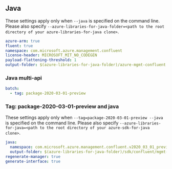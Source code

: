 ## Java

These settings apply only when `--java` is specified on the command line.
Please also specify `--azure-libraries-for-java-folder=<path to the root directory of your azure-libraries-for-java clone>`.

``` yaml $(java)
azure-arm: true
fluent: true
namespace: com.microsoft.azure.management.confluent
license-header: MICROSOFT_MIT_NO_CODEGEN
payload-flattening-threshold: 1
output-folder: $(azure-libraries-for-java-folder)/azure-mgmt-confluent
```

### Java multi-api

``` yaml $(java) && $(multiapi)
batch:
  - tag: package-2020-03-01-preview
```

### Tag: package-2020-03-01-preview and java

These settings apply only when `--tag=package-2020-03-01-preview --java` is specified on the command line.
Please also specify `--azure-libraries-for-java=<path to the root directory of your azure-sdk-for-java clone>`.

``` yaml $(tag) == 'package-2020-03-01-preview' && $(java) && $(multiapi)
java:
  namespace: com.microsoft.azure.management.confluent.v2020_03_01_preview
  output-folder: $(azure-libraries-for-java-folder)/sdk/confluent/mgmt-v2020_03_01_preview
regenerate-manager: true
generate-interface: true
```